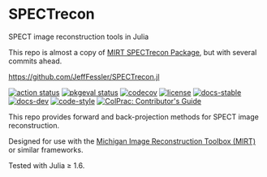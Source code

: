 # SPECTrecon
SPECT image reconstruction tools in Julia

This repo is almost a copy of [MIRT SPECTrecon Package](https://github.com/JeffFessler/SPECTrecon.jl),
but with several commits ahead.

https://github.com/JeffFessler/SPECTrecon.jl

[![action status][action-img]][action-url]
[![pkgeval status][pkgeval-img]][pkgeval-url]
[![codecov][codecov-img]][codecov-url]
[![license][license-img]][license-url]
[![docs-stable][docs-stable-img]][docs-stable-url]
[![docs-dev][docs-dev-img]][docs-dev-url]
[![code-style][code-blue-img]][code-blue-url]
[![ColPrac: Contributor's Guide][colprac-img]][colprac-url]

This repo provides forward and back-projection methods
for SPECT image reconstruction.

Designed for use with the
[Michigan Image Reconstruction Toolbox (MIRT)](https://github.com/JeffFessler/MIRT.jl)
or similar frameworks.

Tested with Julia ≥ 1.6.

<!-- URLs -->
[action-img]: https://github.com/JeffFessler/SPECTrecon.jl/workflows/CI/badge.svg
[action-url]: https://github.com/JeffFessler/SPECTrecon.jl/actions
[build-img]: https://github.com/JeffFessler/SPECTrecon.jl/workflows/CI/badge.svg?branch=main
[build-url]: https://github.com/JeffFessler/SPECTrecon.jl/actions?query=workflow%3ACI+branch%3Amain
[pkgeval-img]: https://juliaci.github.io/NanosoldierReports/pkgeval_badges/S/SPECTrecon.svg
[pkgeval-url]: https://juliaci.github.io/NanosoldierReports/pkgeval_badges/S/SPECTrecon.html
[code-blue-img]: https://img.shields.io/badge/code%20style-blue-4495d1.svg
[code-blue-url]: https://github.com/invenia/BlueStyle
[codecov-img]: https://codecov.io/github/JeffFessler/SPECTrecon.jl/coverage.svg?branch=main
[codecov-url]: https://codecov.io/github/JeffFessler/SPECTrecon.jl?branch=main
[docs-stable-img]: https://img.shields.io/badge/docs-stable-blue.svg
[docs-stable-url]: https://JeffFessler.github.io/SPECTrecon.jl/stable
[docs-dev-img]: https://img.shields.io/badge/docs-dev-blue.svg
[docs-dev-url]: https://JeffFessler.github.io/SPECTrecon.jl/dev
[license-img]: http://img.shields.io/badge/license-MIT-brightgreen.svg?style=flat
[license-url]: LICENSE
[colprac-img]: https://img.shields.io/badge/ColPrac-Contributor's%20Guide-blueviolet
[colprac-url]: https://github.com/SciML/ColPrac
